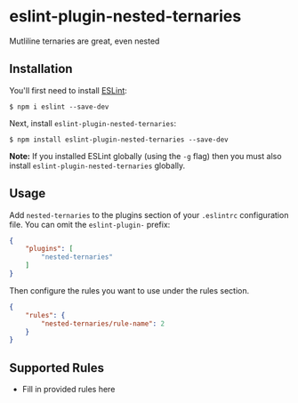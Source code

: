# eslint-plugin-nested-ternaries

Mutliline ternaries are great, even nested

## Installation

You'll first need to install [ESLint](http://eslint.org):

```
$ npm i eslint --save-dev
```

Next, install `eslint-plugin-nested-ternaries`:

```
$ npm install eslint-plugin-nested-ternaries --save-dev
```

**Note:** If you installed ESLint globally (using the `-g` flag) then you must also install `eslint-plugin-nested-ternaries` globally.

## Usage

Add `nested-ternaries` to the plugins section of your `.eslintrc` configuration file. You can omit the `eslint-plugin-` prefix:

```json
{
    "plugins": [
        "nested-ternaries"
    ]
}
```


Then configure the rules you want to use under the rules section.

```json
{
    "rules": {
        "nested-ternaries/rule-name": 2
    }
}
```

## Supported Rules

* Fill in provided rules here

